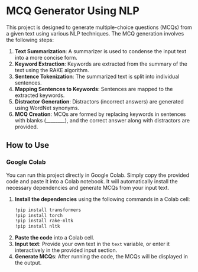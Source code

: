 
# MCQ Generator Using NLP

This project is designed to generate multiple-choice questions (MCQs) from a given text using various NLP techniques. The MCQ generation involves the following steps:

1. **Text Summarization**: A summarizer is used to condense the input text into a more concise form.
2. **Keyword Extraction**: Keywords are extracted from the summary of the text using the RAKE algorithm.
3. **Sentence Tokenization**: The summarized text is split into individual sentences.
4. **Mapping Sentences to Keywords**: Sentences are mapped to the extracted keywords.
5. **Distractor Generation**: Distractors (incorrect answers) are generated using WordNet synonyms.
6. **MCQ Creation**: MCQs are formed by replacing keywords in sentences with blanks (________), and the correct answer along with distractors are provided.

## How to Use

### Google Colab
You can run this project directly in Google Colab. Simply copy the provided code and paste it into a Colab notebook. It will automatically install the necessary dependencies and generate MCQs from your input text.

1. **Install the dependencies** using the following commands in a Colab cell:
    ```bash
    !pip install transformers
    !pip install torch
    !pip install rake-nltk
    !pip install nltk
    ```
2. **Paste the code** into a Colab cell.
3. **Input text**: Provide your own text in the `text` variable, or enter it interactively in the provided input section.
4. **Generate MCQs**: After running the code, the MCQs will be displayed in the output.